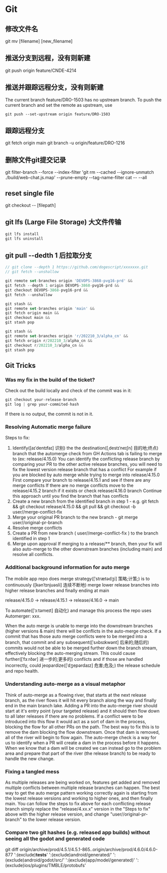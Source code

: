 # Git

## 修改文件名

git mv [filename] [new_filename]

## 推送分支到远程，没有则新建

git push origin feature/CNDE-4214

## 推送并跟踪远程分支，没有则新建

The current branch feature/DRO-1503 has no upstream branch.
To push the current branch and set the remote as upstream, use

    git push --set-upstream origin feature/DRO-1503

## 跟踪远程分支

git fetch origin main
git branch -u origin/feature/DRO-1216

## 删除文件git提交记录

git filter-branch --force --index-filter 'git rm --cached --ignore-unmatch ./build/web-chat.js.map' --prune-empty --tag-name-filter cat -- --all

## reset single file

git checkout -- [filepath]

## git lfs (Large File Storage) 大文件传输

```js
git lfs install
git lfs uninstall
```

## git pull --dedth 1 后拉取分支

```js
// git clone --depth 1 https://github.com/dogescript/xxxxxxx.git
// git fetch --unshallow

git remote set-branches origin 'DEVOPS-3868-pvg16-prd' && 
git fetch --depth 1 origin DEVOPS-3868-pvg16-prd && 
git checkout DEVOPS-3868-pvg16-prd && 
git fetch --unshallow

git stash &&
git remote set-branches origin 'main' && 
git fetch origin main && 
git checkout main &&
git stash pop

git stash &&
git remote set-branches origin 'r/202210_3/alpha_cn' && 
git fetch origin r/202210_3/alpha_cn && 
git checkout r/202210_3/alpha_cn &&
git stash pop
```

## Git Tricks

### Was my fix in the build of the ticket?

Check out the build locally and check of the commit was in it:

```js
git checkout your-release-branch
git log | grep your-commited-hash
```

If there is no output, the commit is not in it.

### Resolving Automatic merge failure

Steps to fix:

1. Identify([aɪˈdentɪfaɪ] 识别) the the destination([ˌdestɪˈneɪʃn] 目的地;终点) branch that the automerge check from GH Actions tab is failing to merge to (ex:  release/4.15.0)
    You can identify the conflicting release branch by comparing your PR to the other active release branches, you will need to fix the lowest version release branch that has a conflict
        For example if you are blocked by auto merge while trying to merge into release/4.15.0
        First compare your branch to release/4.15.1 and see if there are any merge conflicts
        If there are no merge conflicts move to the release/4.15.2 branch if it exists or check release/4.16.0 branch
        Continue this approach until you find the branch that has conflicts
2. Create a new branch from the identified branch in step 1 - e.g.  git fetch && git checkout release/4.15.0 && git pull && git checkout -b user/<username>/merge-conflict-fix
3. Merge your original PR branch to the new branch -  git merge user/<username>/original-pr-branch
4. Resolve merge conflicts
5. Create a PR from new branch ( user/<username>/merge-conflict-fix ) to the branch identified in step 1
6. Merge upon approval
    If merging to a release/** branch, then your fix will also auto-merge to the other downstream branches (including main) and resolve all conflicts.

### Additional background information for auto merge

The mobile app repo does merge strategy([ˈstrætədʒi] 策略;计策;) is to continuously ([kənˈtɪnjuəsli] 连续不断地) merge lower release branches into higher release branches and finally ending at main

release/4.15.0 → release/4.15.1 → release/4.16.0 → main

To automate([ˈɔːtəmeɪt] 自动化) and manage this process the repo uses Automerger: xxx.

When the auto merge is unable to merge into the downstream branches (higher versions & main) there will be conflicts in the auto-merge check. If a commit that has those auto merge conflicts were to be merged into a branch, that commit and any subsequent([ˈsʌbsɪkwənt] 后来的;随后的) commits would not be able to be merged further down the branch stream, effectively blocking the auto-merging stream. This could cause further([ˈfɜːrðər] 进一步的;更多的) conflicts and if those are handled incorrectly, could jeopardize([ˈdʒepərdaɪz] 危害;危及;) the release schedule and repo health.

### Understanding auto-merge as a visual metaphor

Think of auto-merge as a flowing river, that starts at the next release branch, as the river flows it will hit every branch along the way and finally end in the main branch lake.
Adding a PR into the auto-merge river should start at it's entry point (your targeted release) and it should then flow down to all later releases if there are no problems.
If a conflict were to be introduced into this flow it would act as a sort of dam in the process, blocking the flow for all other PRs on the path.
The best way to fix this is to remove the dam blocking the flow downstream.
Once that dam is removed, all of the river will begin to flow again.
The auto-merge check is a way for us to identify when a PR will create a dam in the process before it happens.
When we know that a dam will be created we can instead go to the problem area and prepare that part of the river (the release branch) to be ready to handle the new change. 

### Fixing a tangled mess

As multiple releases are being worked on, features get added and removed multiple conflicts between multiple release branches can happen.
The best way to get the auto merge pattern working correctly again is starting from the lowest release versions and working to higher ones, and then finally main.
You can follow the steps to fix above for each conflicting release branch simply replace the "release/4.xx.x" version in the "Steps to fix" above with the higher release version, and change "user/<username>/original-pr-branch" to the lower release version.

### Compare two git hashes (e.g. released app builds) without seeing all the godot and generated code

git diff origin/archive/prod/4.5.1/4.5.1-865..origin/archive/prod/4.6.0/4.6.0-877 ':(exclude)__tests__' ':(exclude)android/generated/' ':(exclude)android/godot/src/' ':(exclude)app/model/generated)' ':(exclude)ios/plugins/TMBLE/protobufs'
